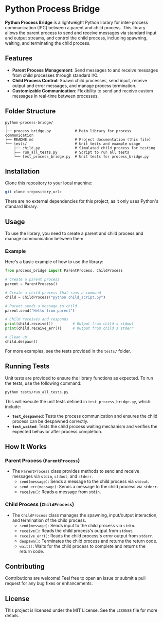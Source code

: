 # Python Process Bridge

**Python Process Bridge** is a lightweight Python library for inter-process communication (IPC) between a parent and child process. This library allows the parent process to send and receive messages via standard input and output streams, and control the child process, including spawning, waiting, and terminating the child process.

## Features

- **Parent Process Management**: Send messages to and receive messages from child processes through standard I/O.
- **Child Process Control**: Spawn child processes, send input, receive output and error messages, and manage process termination.
- **Customizable Communication**: Flexibility to send and receive custom messages in real-time between processes.

## Folder Structure

```
python-process-bridge/
│
├── process_bridge.py           # Main library for process communication
├── README.md                   # Project documentation (this file)
└── tests/                      # Unit tests and example usage
    ├── child.py                # Simulated child process for testing
    ├── run_all_tests.py        # Script to run all tests
    └── test_process_bridge.py  # Unit tests for process_bridge.py
```

## Installation

Clone this repository to your local machine:

```bash
git clone <repository_url>
```

There are no external dependencies for this project, as it only uses Python's standard library.

## Usage

To use the library, you need to create a parent and child process and manage communication between them.

### Example

Here's a basic example of how to use the library:

```python
from process_bridge import ParentProcess, ChildProcess

# Create a parent process
parent = ParentProcess()

# Create a child process that runs a command
child = ChildProcess("python child_script.py")

# Parent sends a message to child
parent.send("Hello from parent")

# Child receives and responds
print(child.receive())         # Output from child's stdout
print(child.receive_err())     # Output from child's stderr

# Clean up
child.despawn()
```

For more examples, see the tests provided in the `tests/` folder.

## Running Tests

Unit tests are provided to ensure the library functions as expected. To run the tests, use the following command:

```bash
python tests/run_all_tests.py
```

This will execute the unit tests defined in `test_process_bridge.py`, which include:

- **`test_despawned`**: Tests the process communication and ensures the child process can be despawned correctly.
- **`test_waited`**: Tests the child process waiting mechanism and verifies the expected behavior after process completion.

## How It Works

### Parent Process (`ParentProcess`)
- The `ParentProcess` class provides methods to send and receive messages via `stdin`, `stdout`, and `stderr`.
  - `send(message)`: Sends a message to the child process via `stdout`.
  - `send_err(message)`: Sends a message to the child process via `stderr`.
  - `receive()`: Reads a message from `stdin`.

### Child Process (`ChildProcess`)
- The `ChildProcess` class manages the spawning, input/output interaction, and termination of the child process.
  - `send(message)`: Sends input to the child process via `stdin`.
  - `receive()`: Reads the child process's output from `stdout`.
  - `receive_err()`: Reads the child process's error output from `stderr`.
  - `despawn()`: Terminates the child process and returns the return code.
  - `wait()`: Waits for the child process to complete and returns the return code.

## Contributing

Contributions are welcome! Feel free to open an issue or submit a pull request for any bug fixes or enhancements.

## License

This project is licensed under the MIT License. See the `LICENSE` file for more details.
